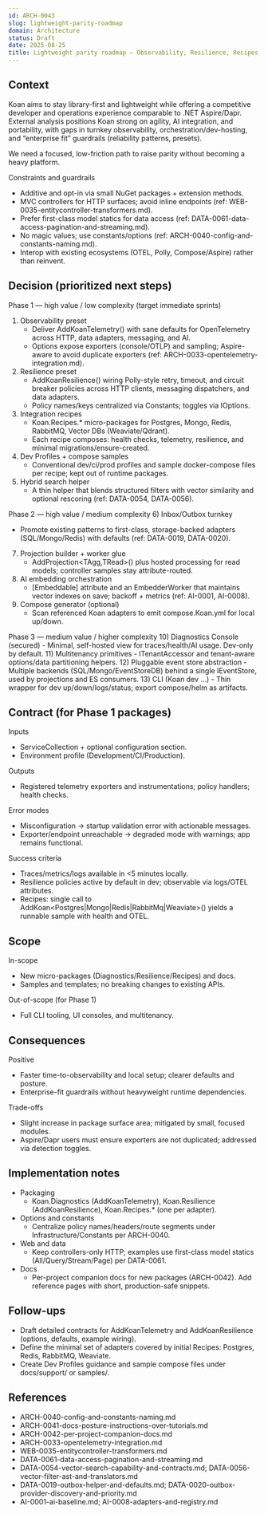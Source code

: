 ```yaml
---
id: ARCH-0043
slug: lightweight-parity-roadmap
domain: Architecture
status: Draft
date: 2025-08-25
title: Lightweight parity roadmap — Observability, Resilience, Recipes, Dev Profiles, Hybrid Search
---
```


## Context

Koan aims to stay library-first and lightweight while offering a competitive developer and operations experience comparable to .NET Aspire/Dapr. External analysis positions Koan strong on agility, AI integration, and portability, with gaps in turnkey observability, orchestration/dev-hosting, and “enterprise fit” guardrails (reliability patterns, presets).

We need a focused, low-friction path to raise parity without becoming a heavy platform.

Constraints and guardrails
- Additive and opt-in via small NuGet packages + extension methods.
- MVC controllers for HTTP surfaces; avoid inline endpoints (ref: WEB-0035-entitycontroller-transformers.md).
- Prefer first-class model statics for data access (ref: DATA-0061-data-access-pagination-and-streaming.md).
- No magic values; use constants/options (ref: ARCH-0040-config-and-constants-naming.md).
- Interop with existing ecosystems (OTEL, Polly, Compose/Aspire) rather than reinvent.

## Decision (prioritized next steps)

Phase 1 — high value / low complexity (target immediate sprints)
1) Observability preset
   - Deliver AddKoanTelemetry() with sane defaults for OpenTelemetry across HTTP, data adapters, messaging, and AI.
   - Options expose exporters (console/OTLP) and sampling; Aspire-aware to avoid duplicate exporters (ref: ARCH-0033-opentelemetry-integration.md).
2) Resilience preset
   - AddKoanResilience() wiring Polly-style retry, timeout, and circuit breaker policies across HTTP clients, messaging dispatchers, and data adapters.
   - Policy names/keys centralized via Constants; toggles via IOptions.
3) Integration recipes
   - Koan.Recipes.* micro-packages for Postgres, Mongo, Redis, RabbitMQ, Vector DBs (Weaviate/Qdrant).
   - Each recipe composes: health checks, telemetry, resilience, and minimal migrations/ensure-created.
4) Dev Profiles + compose samples
   - Conventional dev/ci/prod profiles and sample docker-compose files per recipe; kept out of runtime packages.
5) Hybrid search helper
   - A thin helper that blends structured filters with vector similarity and optional rescoring (ref: DATA-0054, DATA-0056).

Phase 2 — high value / medium complexity
6) Inbox/Outbox turnkey
   - Promote existing patterns to first-class, storage-backed adapters (SQL/Mongo/Redis) with defaults (ref: DATA-0019, DATA-0020).
7) Projection builder + worker glue
   - AddProjection<TAgg,TRead>() plus hosted processing for read models; controller samples stay attribute-routed.
8) AI embedding orchestration
   - [Embeddable] attribute and an EmbedderWorker that maintains vector indexes on save; backoff + metrics (ref: AI-0001, AI-0008).
9) Compose generator (optional)
   - Scan referenced Koan adapters to emit compose.Koan.yml for local up/down.

Phase 3 — medium value / higher complexity
10) Diagnostics Console (secured)
    - Minimal, self-hosted view for traces/health/AI usage. Dev-only by default.
11) Multitenancy primitives
    - ITenantAccessor and tenant-aware options/data partitioning helpers.
12) Pluggable event store abstraction
    - Multiple backends (SQL/Mongo/EventStoreDB) behind a single IEventStore, used by projections and ES consumers.
13) CLI (Koan dev …)
    - Thin wrapper for dev up/down/logs/status; export compose/helm as artifacts.

## Contract (for Phase 1 packages)
Inputs
- ServiceCollection + optional configuration section.
- Environment profile (Development/CI/Production).

Outputs
- Registered telemetry exporters and instrumentations; policy handlers; health checks.

Error modes
- Misconfiguration → startup validation error with actionable messages.
- Exporter/endpoint unreachable → degraded mode with warnings; app remains functional.

Success criteria
- Traces/metrics/logs available in <5 minutes locally.
- Resilience policies active by default in dev; observable via logs/OTEL attributes.
- Recipes: single call to AddKoan<Postgres|Mongo|Redis|RabbitMq|Weaviate>() yields a runnable sample with health and OTEL.

## Scope

In-scope
- New micro-packages (Diagnostics/Resilience/Recipes) and docs.
- Samples and templates; no breaking changes to existing APIs.

Out-of-scope (for Phase 1)
- Full CLI tooling, UI consoles, and multitenancy.

## Consequences

Positive
- Faster time-to-observability and local setup; clearer defaults and posture.
- Enterprise-fit guardrails without heavyweight runtime dependencies.

Trade-offs
- Slight increase in package surface area; mitigated by small, focused modules.
- Aspire/Dapr users must ensure exporters are not duplicated; addressed via detection toggles.

## Implementation notes

- Packaging
  - Koan.Diagnostics (AddKoanTelemetry), Koan.Resilience (AddKoanResilience), Koan.Recipes.* (one per adapter).
- Options and constants
  - Centralize policy names/headers/route segments under Infrastructure/Constants per ARCH-0040.
- Web and data
  - Keep controllers-only HTTP; examples use first-class model statics (All/Query/Stream/Page) per DATA-0061.
- Docs
  - Per-project companion docs for new packages (ARCH-0042). Add reference pages with short, production-safe snippets.

## Follow-ups

- Draft detailed contracts for AddKoanTelemetry and AddKoanResilience (options, defaults, example wiring).
- Define the minimal set of adapters covered by initial Recipes: Postgres, Redis, RabbitMQ, Weaviate.
- Create Dev Profiles guidance and sample compose files under docs/support/ or samples/.

## References

- ARCH-0040-config-and-constants-naming.md
- ARCH-0041-docs-posture-instructions-over-tutorials.md
- ARCH-0042-per-project-companion-docs.md
- ARCH-0033-opentelemetry-integration.md
- WEB-0035-entitycontroller-transformers.md
- DATA-0061-data-access-pagination-and-streaming.md
- DATA-0054-vector-search-capability-and-contracts.md; DATA-0056-vector-filter-ast-and-translators.md
- DATA-0019-outbox-helper-and-defaults.md; DATA-0020-outbox-provider-discovery-and-priority.md
- AI-0001-ai-baseline.md; AI-0008-adapters-and-registry.md
